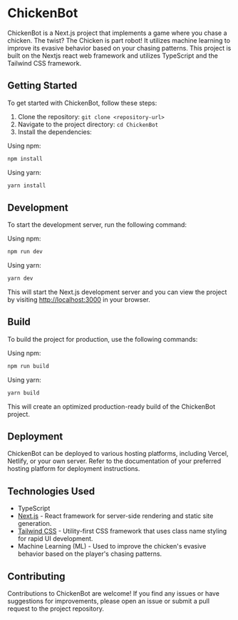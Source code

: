 # ChickenBot

ChickenBot is a Next.js project that implements a game where you chase a chicken. The twist? The Chicken is part robot! It utilizes machine learning to improve its evasive behavior based on your chasing patterns. This project is built on the Nextjs react web framework and utilizes TypeScript and the Tailwind CSS framework.

## Getting Started

To get started with ChickenBot, follow these steps:

1. Clone the repository: `git clone <repository-url>`
2. Navigate to the project directory: `cd ChickenBot`
3. Install the dependencies:

Using npm:
```bash
npm install
```

Using yarn:
```bash
yarn install
```

## Development

To start the development server, run the following command:

Using npm:
```bash
npm run dev
```

Using yarn:
```bash
yarn dev
```

This will start the Next.js development server and you can view the project by visiting [http://localhost:3000](http://localhost:3000) in your browser.

## Build

To build the project for production, use the following commands:

Using npm:
```bash
npm run build
```

Using yarn:
```bash
yarn build
```

This will create an optimized production-ready build of the ChickenBot project.

## Deployment

ChickenBot can be deployed to various hosting platforms, including Vercel, Netlify, or your own server. Refer to the documentation of your preferred hosting platform for deployment instructions.

## Technologies Used

- TypeScript
- [Next.js](https://nextjs.org/) - React framework for server-side rendering and static site generation.
- [Tailwind CSS](https://tailwindcss.com/) - Utility-first CSS framework that uses class name styling for rapid UI development.
- Machine Learning (ML) - Used to improve the chicken's evasive behavior based on the player's chasing patterns.

## Contributing

Contributions to ChickenBot are welcome! If you find any issues or have suggestions for improvements, please open an issue or submit a pull request to the project repository.

